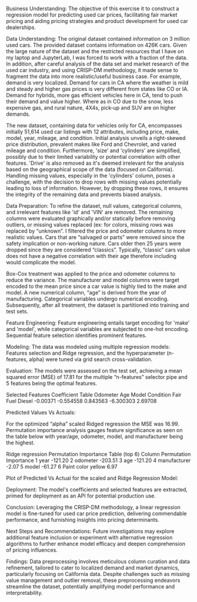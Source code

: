 Business Understanding:
The objective of this exercise it to construct a regression model for predicting used car prices, facilitating fair market pricing and aiding pricing strategies and product development for used car dealerships.

Data Understanding:
The original dataset contained information on 3 million used cars. The provided dataset contains information on 426K cars. Given the large nature of the dataset and the restricted resources that I have on my laptop and JupyterLab, I was forced to work with a fraction of the data. In addition, after careful analysis of the data set and market research of the used car industry, and using CRISP-DM methodology, it made sense to fragment the data into more realistic/useful business case. For example, demand is very localized. Demand for cars in CA where the weather is mild and steady and higher gas prices is very different from states like CO or IA. Demand for hybrids, more gas efficient vehicles here in CA, tend to push their demand and value higher. Where as in CO due to the snow, less expensive gas, and rural nature, 4X4s, pick-up and SUV are on higher demands.

The new dataset, containing data for vehicles only for CA, encompasses initially 51,614 used car listings with 12 attributes, including price, make, model, year, mileage, and condition. Initial analysis unveils a right-skewed price distribution, prevalent makes like Ford and Chevrolet, and varied mileage and condition. Furthermore, 'size' and 'cylinders' are simplified, possibly due to their limited variability or potential correlation with other features. 'Drive' is also removed as it's deemed irrelevant for the analysis based on the geographical scope of the data (focused on California). Handling missing values, especially in the 'cylinders' column, poses a challenge, with the decision to drop rows with missing values potentially leading to loss of information. However, by dropping these rows, it ensures the integrity of the remaining data and prevents biased analysis.

Data Preparation:
To refine the dataset, null values, categorical columns, and irrelevant features like 'id' and 'VIN' are removed. The remaining columns were evaluated graphically and/or statically before removing outliers, or missing values replaced (ex: for colors, missing rows was replaced by “unknown”. I filtered the price and odometer columns to more realistic values. Cars that are “salvaged or parts” were removed since the safety implication or non-working nature. Cars older then 25 years were dropped since they are considered “classics”. Typically, “classic” cars value does not have a negative correlation with their age therefore including would complicate the model.

Box-Cox treatment was applied to the price and odometer columns to reduce the variance. The manufacturer and model columns were target encoded to the mean price since a car value is highly tied to the make and model. A new numerical column, “age” is derived from the year of manufacturing. Categorical variables undergo numerical encoding. Subsequently, after all treatment, the dataset is partitioned into training and test sets.

Feature Engineering:
Feature engineering entails target encoding for 'make' and 'model', while categorical variables are subjected to one-hot encoding. Sequential feature selection identifies prominent features. 

Modeling:
The data was modeled using multiple regression models: Features selection and Ridge regression, and the hyperparameter (n-features, alpha) were tuned via grid search cross-validation.

Evaluation:
The models were assessed on the test set, achieving a mean squared error (MSE) of 17.81 for the multiple “n-features” selector pipe and 5 features being the optimal features. 

Selected Features Coefficient Table
Odometer	Age	Model	Condition Fair	Fuel Diesel
-0.00371	-0.554558	0.843563	-6.300303	2.69708


Predicted Values Vs Actuals:
 

For the optimized “alpha” scaled Ridged regression the MSE was 16.99. Permutation importance analysis gauges feature significance as seen on the table below with year/age, odometer, model, and manufacturer being the highest.



Ridge regression Permutation Importance Table (top 6)
 	Column	Permutation Importance
1	year	-121.20
2	odometer	-203.51
3	age	-121.20
4	manufacturer	-2.07
5	model	-61.27
6	Paint color yellow	6.97

Plot of Predicted Vs Actual for the scaled and Ridge Regression Model:
 
Deployment:
The model's coefficients and selected features are extracted, primed for deployment as an API for potential production use.

Conclusion:
Leveraging the CRISP-DM methodology, a linear regression model is fine-tuned for used car price prediction, delivering commendable performance, and furnishing insights into pricing determinants.

Next Steps and Recommendations:
Future investigations may explore additional feature inclusion or experiment with alternative regression algorithms to further enhance model efficacy and deepen comprehension of pricing influences.

Findings:
Data preprocessing involves meticulous column curation and data refinement, tailored to cater to localized demand and market dynamics, particularly focusing on California data. Despite challenges such as missing value management and outlier removal, these preprocessing endeavors streamline the dataset, potentially amplifying model performance and interpretability.
